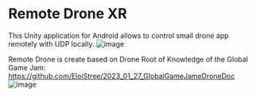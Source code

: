 # Remote Drone XR
This Unity application for Android allows to control small drone app remotely with UDP locally.
![image](https://user-images.githubusercontent.com/114882444/223879251-9d7fe8c4-46cc-4ac7-8442-8455aeff1726.png)

Remote Drone is create based on Drone Root of Knowledge of the Global Game Jam:
https://github.com/EloiStree/2023_01_27_GlobalGameJameDroneDoc
![image](https://user-images.githubusercontent.com/114882444/223879798-52a328f9-0cba-43d4-b92b-dd4b0dc82420.png)

